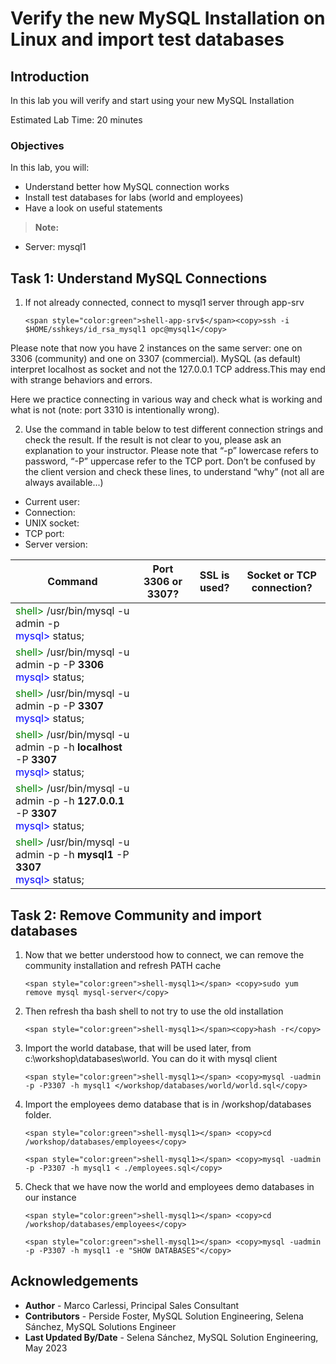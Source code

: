 # Verify the new MySQL Installation on Linux and import test databases

## Introduction
In this lab you will verify and start using your new MySQL Installation

Estimated Lab Time: 20 minutes

### Objectives
In this lab, you will:
* Understand better how MySQL connection works   
* Install test databases for labs (world and employees)
* Have a look on useful statements

> **Note:** 
  * Server: mysql1

## Task 1: Understand MySQL Connections

1. If not already connected, connect to mysql1 server through app-srv
    ```
    <span style="color:green">shell-app-srv$</span><copy>ssh -i $HOME/sshkeys/id_rsa_mysql1 opc@mysql1</copy>
    ```
    
  Please note that now you have 2 instances on the same server: one on  3306 (community) and one on 3307 (commercial).
  MySQL (as default) interpret localhost as socket and not the 127.0.0.1 TCP address.This may end with strange behaviors and errors.


  Here we practice connecting in various way and check what is working and what is not (note: port 3310 is intentionally wrong).

  2. Use the command in table below to test different connection strings and check the result. If the result is not clear to you, please ask an explanation to your instructor. Please note that “-p” lowercase refers to password, “-P” uppercase refer to the TCP port.
  Don’t be confused by the client version and check these lines, to understand “why” (not all are always available...)
  * Current user:
  * Connection:
  * UNIX socket:
  * TCP port:
  * Server version:

  | Command | Port 3306 or 3307? | SSL is used? | Socket or TCP connection? |
  | ------- | ------------------ | ------------ | ------------------------- |
  | <span style="color:green">shell></span> /usr/bin/mysql -u admin -p<br> <span style="color:blue"> mysql></span> status; |   |   |   |
  | <span style="color:green">shell></span> /usr/bin/mysql -u admin -p -P **3306** <br> <span style="color:blue"> mysql></span> status; |   |   |   |
  | <span style="color:green">shell></span> /usr/bin/mysql -u admin -p -P **3307** <br> <span style="color:blue"> mysql></span> status; |   |   |   |
  | <span style="color:green">shell></span> /usr/bin/mysql -u admin -p -h **localhost** -P **3307** <br> <span style="color:blue"> mysql></span> status; |   |   |   |
  | <span style="color:green">shell></span> /usr/bin/mysql -u admin -p -h **127.0.0.1** -P **3307** <br> <span style="color:blue"> mysql></span> status; |   |   |   |
  | <span style="color:green">shell></span> /usr/bin/mysql -u admin -p -h **mysql1** -P **3307** <br> <span style="color:blue"> mysql></span> status; |   |   |   |


## Task 2: Remove Community and import databases

1. Now that we better understood how to connect, we can remove the community installation and refresh PATH cache 
    ```
    <span style="color:green">shell-mysql1></span> <copy>sudo yum remove mysql mysql-server</copy>
    ```

2. Then refresh tha bash shell to not try to use the old installation
    ```
    <span style="color:green">shell-mysql1></span><copy>hash -r</copy>
    ```

3. Import the world database, that will be used later, from c:\workshop\databases\world. You can do it with mysql client
    ```
    <span style="color:green">shell-mysql1></span> <copy>mysql -uadmin -p -P3307 -h mysql1 </workshop/databases/world/world.sql</copy>
    ```

4. Import the employees demo database that is in /workshop/databases folder.
    ```
    <span style="color:green">shell-mysql1></span> <copy>cd /workshop/databases/employees</copy>
    ```
    ```
    <span style="color:green">shell-mysql1></span> <copy>mysql -uadmin -p -P3307 -h mysql1 < ./employees.sql</copy>
    ```

5. Check that we have now the world and employees demo databases in our instance  
    ```
    <span style="color:green">shell-mysql1></span> <copy>cd /workshop/databases/employees</copy>
    ```
    ```
    <span style="color:green">shell-mysql1></span> <copy>mysql -uadmin -p -P3307 -h mysql1 -e "SHOW DATABASES"</copy>
    ```

## Acknowledgements
* **Author** - Marco Carlessi, Principal Sales Consultant
* **Contributors** -  Perside Foster, MySQL Solution Engineering, Selena Sánchez, MySQL Solutions Engineer
* **Last Updated By/Date** - Selena Sánchez, MySQL Solution Engineering, May 2023

